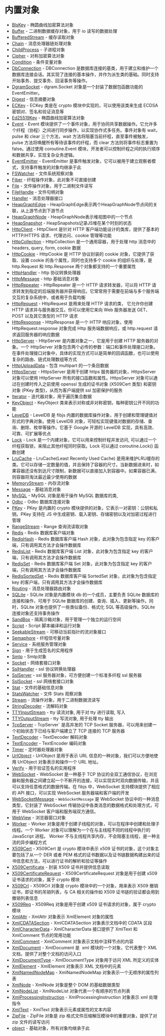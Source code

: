 # 内置对象
* [BlsKey](ifs/BlsKey.md) - 椭圆曲线加密算法对象
* [Buffer](ifs/Buffer.md) - 二进制数据缓存对象，用于 io 读写的数据处理
* [BufferedStream](ifs/BufferedStream.md) - 缓存读取对象
* [Chain](ifs/Chain.md) - 消息处理器链处理对象
* [ChildProcess](ifs/ChildProcess.md) - 子进程对象
* [Cipher](ifs/Cipher.md) - 对称加密算法对象
* [Condition](ifs/Condition.md) - 条件变量对象
* [DbConnection](ifs/DbConnection.md) - DBConnection 是数据库连接的基类，用于建立和维护一个数据库连接会话。其实现了连接的基本操作，并作为派生类的基础。同时支持开始事务、提交事务、回滚事务等操作。
* [DgramSocket](ifs/DgramSocket.md) - dgram.Socket 对象是一个封装了数据包函数功能的 EventEmitter。
* [Digest](ifs/Digest.md) - 信息摘要对象
* [ECKey](ifs/ECKey.md) - ECKey 类是在 crypto 模块中实现的，可以使用该类来生成 ECDSA 密钥对、签名和验证消息等
* [Ed25519Key](ifs/Ed25519Key.md) - 椭圆曲线加密算法对象
* [Event](ifs/Event.md) - Event 模块提供了一个事件对象，用于协同共享数据操作。它允许多个纤程（协程）之间进行同步操作，以实现协作式多任务。事件对象有 wait，pulse 和 clear 三个方法，wait 方法将阻塞当前纤程，直至事件被触发，pulse 方法将唤醒所有等待该事件的纤程，而 clear 方法则将事件标志重置为 false。通过使用 coroutine.Event 模块，开发者可以控制纤程之间的执行顺序和数据共享，实现复杂业务逻辑。
* [EventEmitter](ifs/EventEmitter.md) - EventEmitter 是事件触发对象，它可以被用于建立观察者模式，支持事件触发的对象均继承于此
* [FSWatcher](ifs/FSWatcher.md) - 文件系统观察对象
* [Fiber](ifs/Fiber.md) - 纤程操作对象，此对象不可直接创建
* [File](ifs/File.md) - 文件操作对象，用于二进制文件读写
* [FileHandle](ifs/FileHandle.md) - 文件句柄对象
* [Handler](ifs/Handler.md) - 消息处理器接口
* [HeapGraphEdge](ifs/HeapGraphEdge.md) - HeapGraphEdge表示两个HeapGraphNode节点间的关联，从上游节点到下游节点
* [HeapGraphNode](ifs/HeapGraphNode.md) - HeapGraphNode表示堆视图中的一个节点
* [HeapSnapshot](ifs/HeapSnapshot.md) - HeapSnapshots记录JS堆在某个时刻的状态
* [HttpClient](ifs/HttpClient.md) - HttpClient 是针对 HTTP 客户端功能设计的类库，提供了基本的 HTTP/HTTPS 请求、代理访问、cookie 管理等功能
* [HttpCollection](ifs/HttpCollection.md) - HttpCollection 是一个通用容器，用于处理 http 消息中的 headers, query, form, cookie 数据
* [HttpCookie](ifs/HttpCookie.md) - HttpCookie 是 HTTP 协议封装的 cookie 对象，它提供了获取、设置 cookie 的各个属性，同时也支持多个 cookie 的组织与处理，是 http.Request 和 http.Response 两个对象都支持的一个重要属性
* [HttpHandler](ifs/HttpHandler.md) - http 协议转换处理器
* [HttpMessage](ifs/HttpMessage.md) - http 基础消息对象
* [HttpRepeater](ifs/HttpRepeater.md) - HttpRepeater 是一个 HTTP 请求转发器，可以将 HTTP 请求转发到指定的后端服务器并获得响应。它常常用于需要在前端与多个服务端交互的复杂系统中，或者用于负载均衡
* [HttpRequest](ifs/HttpRequest.md) - HttpRequest 是用来处理 HTTP 请求的类， 它允许你创建 HTTP 请求并与服务器交互。你可以使用它来向 Web 服务器发送 GET、POST 以及其它类型的 HTTP 请求
* [HttpResponse](ifs/HttpResponse.md) - HttpResponse 是一个 HTTP 响应对象，使用 HttpRequest.response 对象完成 Http 服务端数据响应，或 http.request 请求返回服务器的响应数据
* [HttpServer](ifs/HttpServer.md) - HttpServer 是内置对象之一，它是用于创建 HTTP 服务器的对象。一个 HttpServer 对象包含两个必传的参数：端口和事件处理接口对象。在事件处理接口对象中，具体的实现方式可以是简单的回调函数，也可以使用复杂的路由、链式处理数组等方式
* [HttpUploadData](ifs/HttpUploadData.md) - 包含 multipart 的一个条目数据
* [HttpsServer](ifs/HttpsServer.md) - HttpsServer 是用于创建 https 服务器的对象，HttpsServer 对象可以使用 HttpServer 所有的接口函数和属性。HttpsServer 对象可以通过在创建时传入之前使用 openssl 生成的证书对象 (X509Cert 类型) 和密钥对象 (PKey 类型)，从而为客户端提供 ssl 加密保护的服务
* [Iterator](ifs/Iterator.md) - 迭代器对象，用于遍历集合数据
* [KeyObject](ifs/KeyObject.md) - KeyObject 类来表示对称或非对称密钥，每种密钥公开不同的功能
* [LevelDB](ifs/LevelDB.md) - LevelDB 是 fibjs 内置的数据库操作对象，用于创建和管理键值对形式的字典对象。使用 LevelDB 对象，可轻松实现键值对数据的存储、查询、删除、枚举等操作。它基于 Google 开源的 LevelDB 实现，具有高效、可靠、可扩展等优点
* [Lock](ifs/Lock.md) - Lock 是一个内建对象，它可以用来控制纤程并发访问, 可以通过一个纤程获取锁，来阻止其他纤程同时获取。Lock 可以通过 coroutine.Lock() 函数创建
* [LruCache](ifs/LruCache.md) - LruCache(Least Recently Used Cache) 是用来维护LRU缓存的类。它可以存储一定数量的值，并且保持了容器的尺寸。当新数据进来时，如果容器还没有到达尺寸限制，新数据可以直接加入到容器中。如果容器已满，则容器将淘汰最近最少使用的数据
* [MemoryStream](ifs/MemoryStream.md) - 内存流对象
* [Message](ifs/Message.md) - 基础消息对象
* [MySQL](ifs/MySQL.md) - MySQL 对象是用于操作 MySQL 数据库的类,
* [Odbc](ifs/Odbc.md) - Odbc 数据库连接对象
* [PKey](ifs/PKey.md) - PKey 是内置的 crypto 模块提供的对象，它表示一对密钥：公钥和私钥。PKey 支持在 JS 中生成密钥、载入密钥、存储密钥以及对加密过程进行管理
* [RangeStream](ifs/RangeStream.md) - Range 查询流读取对象
* [Redis](ifs/Redis.md) - Redis 数据库客户端对象
* [RedisHash](ifs/RedisHash.md) - Redis 数据库客户端 Hash 对象，此对象为包含指定 key 的客户端，只有调用其方法才会操作数据库
* [RedisList](ifs/RedisList.md) - Redis 数据库客户端 List 对象，此对象为包含指定 key 的客户端，只有调用其方法才会操作数据库
* [RedisSet](ifs/RedisSet.md) - Redis 数据库客户端 Set 对象，此对象为包含指定 key 的客户端，只有调用其方法才会操作数据库
* [RedisSortedSet](ifs/RedisSortedSet.md) - Redis 数据库客户端 SortedSet 对象，此对象为包含指定 key 的客户端，只有调用其方法才会操作数据库
* [Routing](ifs/Routing.md) - 消息处理器路由对象
* [SQLite](ifs/SQLite.md) - SQLite 对象是内置模块 db 的一个成员，主要负责 SQLite 数据库的连接和操作，可用于 SQLite 数据库的创建、查询、插入、更新等操作。同时，SQLite 对象也提供了一些类似备份、格式化 SQL 等高级操作。SQLite 连接对象还支持事务操作
* [SandBox](ifs/SandBox.md) - 隔离沙箱对象，用于管理一个独立的运行空间
* [Script](ifs/Script.md) - Script 脚本编译和运行对象
* [SeekableStream](ifs/SeekableStream.md) - 可移动当前指针的流对象接口
* [Semaphore](ifs/Semaphore.md) - 纤程信号量对象
* [Service](ifs/Service.md) - 系统服务管理对象
* [Sign](ifs/Sign.md) - 用于生成签名的实用程序
* [Smtp](ifs/Smtp.md) - Smtp对象
* [Socket](ifs/Socket.md) - 网络套接口对象
* [SslHandler](ifs/SslHandler.md) - ssl 协议转换处理器
* [SslServer](ifs/SslServer.md) - ssl 服务器对象，可方便创建一个标准多纤程 ssl 服务器
* [SslSocket](ifs/SslSocket.md) - ssl 网络套接口对象
* [Stat](ifs/Stat.md) - 文件的基础信息对象
* [StatsWatcher](ifs/StatsWatcher.md) - 文件 Stats 观察对象
* [Stream](ifs/Stream.md) - 流操作对象，用于二进制数据流读写
* [StringDecoder](ifs/StringDecoder.md) - 流解码对象
* [TTYInputStream](ifs/TTYInputStream.md) - tty 读流对象, 用于对 tty 进行读取, 写入
* [TTYOutputStream](ifs/TTYOutputStream.md) - tty 写流对象, 用于处理 tty 输出
* [TcpServer](ifs/TcpServer.md) - TcpServer` 是高并发的 TCP Socket 服务器，可以用来创建一个初始状态下已经与客户端建立了 TCP 连接的 TCP 服务器
* [TextDecoder](ifs/TextDecoder.md) - TextDecoder 解码对象
* [TextEncoder](ifs/TextEncoder.md) - TextEncoder 编码对象
* [Timer](ifs/Timer.md) - 定时器处理器对象
* [UrlObject](ifs/UrlObject.md) - UrlObject 是用于表示 URL 信息的一种对象，我们可以方便地使用 UrlObject 对象表示和操作一个 URL 地址。
* [Verify](ifs/Verify.md) - 用于验证签名的实用程序
* [WebSocket](ifs/WebSocket.md) - WebSocket 是一种基于 TCP 协议的全双工通信协议，在浏览器和服务器之间建立起一个不断开的连接，可以实现实时双向数据传输，并且可以支持任意格式的数据传输。在 fibjs 中，WebSocket 支持模块提供了相应的 API 接口，可以实现 WebSocket 服务器端和客户端的开发
* [WebSocketMessage](ifs/WebSocketMessage.md) - `WebSocketMessage` 是 WebSocket 协议中的一种消息类型，它封装了 WebSocket 传输协议中各类消息的数据格式和处理方式，可用于 WebSocket 客户端和服务端双方通信。
* [WebView](ifs/WebView.md) - 浏览器窗口对象
* [Worker](ifs/Worker.md) - Worker 对象是用于创建子线程的对象，可以在程序中创建和处理子线程。一个 Worker 对象可以理解为一个在与主线程不同的线程中执行的 JavaScript 进程。 Worker 不与主线程共享内存，不会阻塞主线程，是一种主流的异步编程方式
* [X509Cert](ifs/X509Cert.md) - X509Cert 是 crypto 模块中表示 x509 证书的对象，这个对象主要包括了从一个 DER 或者 PEM 格式的证书数据以及证书链数据构建出来的证书信息和方法，可以进行证书的解析和验证等操作
* [X509Certificate](ifs/X509Certificate.md) - 封装 X509 证书并提供信息读取
* [X509CertificateRequest](ifs/X509CertificateRequest.md) - X509CertificateRequest 对象是用于创建 x509 证书请求的对象，属于 crypto 模块
* [X509Crl](ifs/X509Crl.md) - X509Crl 对象是 crypto 模块中的一个对象，用来表示 X509 撤销证书，即证书的吊销列表，与 CA 相关的操作如 X509 证书链的验证都会用到撤销列表信息
* [X509Req](ifs/X509Req.md) - X509Req 对象是用于创建 x509 证书请求的对象，属于 crypto 模块
* [XmlAttr](ifs/XmlAttr.md) - XmlAttr 对象表示 XmlElement 对象的属性
* [XmlCDATASection](ifs/XmlCDATASection.md) - XmlCDATASection 对象表示文档中的 CDATA 区段
* [XmlCharacterData](ifs/XmlCharacterData.md) - XmlCharacterData 接口提供了 XmlText 和 XmlComment 节点的常用功能
* [XmlComment](ifs/XmlComment.md) - XmlComment 对象表示文档中注释节点的内容
* [XmlDocument](ifs/XmlDocument.md) - XmlDocument 是  xml 模块的一个对象，它代表整个 XML 文档，提供了对整个文档的访问入口
* [XmlDocumentType](ifs/XmlDocumentType.md) - XmlDocumentType 对象用于访问 XML 所定义的实体
* [XmlElement](ifs/XmlElement.md) - XmlElement 对象表示 XML 文档中的元素
* [XmlNamedNodeMap](ifs/XmlNamedNodeMap.md) - XmlNamedNodeMap 对象表示一个无顺序的属性列表
* [XmlNode](ifs/XmlNode.md) - XmlNode 对象是整个 DOM 的基础数据类型
* [XmlNodeList](ifs/XmlNodeList.md) - XmlNodeList 对象代表一个有顺序的节点列表
* [XmlProcessingInstruction](ifs/XmlProcessingInstruction.md) - XmlProcessingInstruction 对象表示 xml 处理指令
* [XmlText](ifs/XmlText.md) - XmlText 对象表示元素或属性的文本内容
* [ZipFile](ifs/ZipFile.md) - ZipFile 对象是 zip 格式文件压缩解压模块中的重要对象，提供了对 zip 文件的读写访问
* [object](ifs/object.md) - 基础对象，所有对象均继承于此
